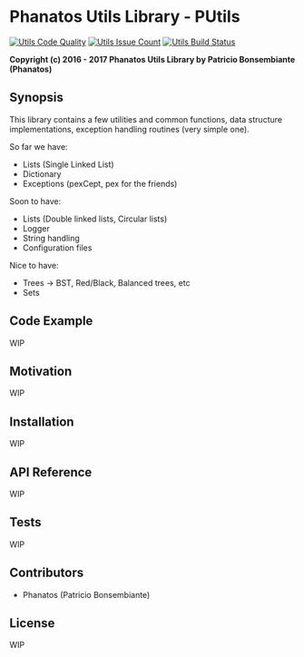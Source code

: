 # Phanatos Utils Library - PUtils 
[![Utils Code Quality](https://codeclimate.com/github/Phanatos-/utils/badges/gpa.svg)](https://codeclimate.com/github/Phanatos-/utils)
[![Utils Issue Count](https://codeclimate.com/github/Phanatos-/utils/badges/issue_count.svg)](https://codeclimate.com/github/Phanatos-/utils)
[![Utils Build Status](https://travis-ci.org/Phanatos-/utils.svg?branch=master)](https://travis-ci.org/Phanatos-/utils)

__Copyright (c) 2016 - 2017 Phanatos Utils Library by Patricio Bonsembiante (Phanatos)__

## Synopsis

This library contains a few utilities and common functions, data structure implementations, exception handling routines (very simple one). 

So far we have: 

* Lists (Single Linked List)
* Dictionary
* Exceptions (pexCept, pex for the friends) 

Soon to have:

* Lists (Double linked lists, Circular lists) 
* Logger
* String handling
* Configuration files

Nice to have: 

* Trees -> BST, Red/Black, Balanced trees, etc
* Sets


## Code Example
WIP

## Motivation
WIP

## Installation
WIP

## API Reference
WIP

## Tests
WIP

## Contributors

* Phanatos (Patricio Bonsembiante)

## License
WIP

